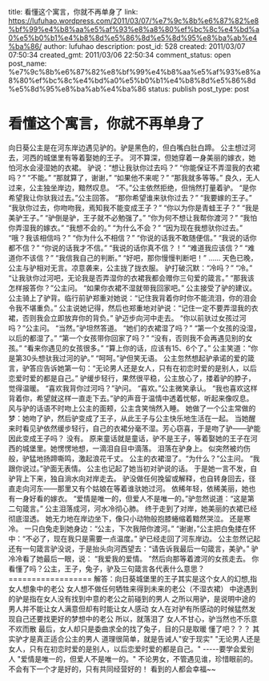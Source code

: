 title: 看懂这个寓言，你就不再单身了
link: https://lufuhao.wordpress.com/2011/03/07/%e7%9c%8b%e6%87%82%e8%bf%99%e4%b8%aa%e5%af%93%e8%a8%80%ef%bc%8c%e4%bd%a0%e5%b0%b1%e4%b8%8d%e5%86%8d%e5%8d%95%e8%ba%ab%e4%ba%86/
author: lufuhao
description: 
post_id: 528
created: 2011/03/07 07:50:34
created_gmt: 2011/03/06 22:50:34
comment_status: open
post_name: %e7%9c%8b%e6%87%82%e8%bf%99%e4%b8%aa%e5%af%93%e8%a8%80%ef%bc%8c%e4%bd%a0%e5%b0%b1%e4%b8%8d%e5%86%8d%e5%8d%95%e8%ba%ab%e4%ba%86
status: publish
post_type: post

# 看懂这个寓言，你就不再单身了

向日葵公主是在河东岸边遇见驴的。驴是黑色的，但白嘴白肚白蹄。 公主想过河去，河西的城堡里有等着娶她的王子。 河不算深，但她穿着一身美丽的嫁衣，她怕河水会浸湿她的衣裙。 驴说：“想让我驮你过去吗？” “你能保证不弄湿我的衣裙吗？” “不能。” “那就算了，谢谢，” “如果他不来呢？” “那我就多等等。” 良久，无人过来，公主独坐岸边，黯然叹息。 “不。”公主依然拒绝，但悄然打量着驴。 “是你希望我让你驮我过去。”公主回答。 “那你希望谁来驮你过去？” “我要嫁的王子。” “我驮你过去，你吻吻我，焉知我不能变成王子？” “你以为你是青蛙王子？” “我是美驴王子。” “驴倒是驴，王子就不必勉强了。” “你为何不想让我帮你渡河？” “我怕你弄湿我的嫁衣。” “我想不会的。” “为什么不会？” “因为现在我想驮你过去。” “哦？我该相信吗？” “你为什么不相信？” “你说的话我不敢随便信。” “我说的话你都不信？” “你说的话我才不信。” “我说的话你真不信？！” “难道我应该信？” “难道你不该信？” “我信我自己的判断。” “好吧，那你慢慢判断吧！” …… 天色已晚，公主与驴相对无言。凉意袭来，公主拢了拢衣服。 驴打破沉默：“冷吗？” “冷。” “让我驮你过河吧，无论我是否弄湿你的衣裙我都会赠你三句爱的箴言。” “那我该怎样报答你？”公主问。 “如果你衣裙不湿就带我回家吧。” 公主接受了驴的建议。 公主骑上了驴背。临行前驴郑重对她说：“记住我背着你时你不能流泪，你的泪会令我不堪重负。” 公主说她记得，然后也郑重地对驴说：“记住一定不要弄湿我的衣裙，否则我会立即放弃你的背负。” 驴迈步向河中走去。 “你以前驮过女孩过河吗？”公主问。 “当然。”驴坦然答道。 “她们的衣裙湿了吗？” “第一个女孩的没湿，以后的都湿了。” “第一个女孩带你回家了吗？” “没有，否则我不会再遇见别的女孩。” “看来你遇见的女孩很多。” “算上你的话，应该有15、6个了。” 公主笑道：“你是第30头想驮我过河的驴。” “呵呵。”驴但笑无语。 公主忽然想起驴承诺的爱的箴言，驴答应告诉她第一句：“无论男人还是女人，只有在初恋时爱的是别人，以后恋爱时爱的都是自己。” 驴缓步轻行，果然很平稳，公主放心了，搂着驴的脖子，觉得温暖。 “喜欢我背你过河吗？”驴问。 “喜欢。”公主微笑承认。 “我也喜欢这样背着你，希望就这样一直走下去。”驴的声音于温情中透着忧郁，听起来像叹息。 风与驴的话语不时吻上公主的面颊，公主含笑悄然入睡。 她做了一个公主常做的梦：她吻了驴，然后驴变成了王子，从此王子与公主快乐地生活在一起。 当她醒来时看见驴依然缓步轻行，自己的衣裙分毫不湿。芳心窃喜，于是吻了驴——驴能因此变成王子吗？ 没有。 原来童话就是童话，驴不是王子，等着娶她的王子在河西的城堡里。她愣愣地想，一滴泪自目中滴落。 泪落在驴身上。 似突然被灼伤般，驴猛地扬蹄嘶鸣，激起浪花千丈。 公主的衣裙湿了。“为什么？”公主问。 “我跟你说过。”驴面无表情。 公主也记起了她当初对驴说的话。 于是她一言不发，自驴背上下来，独自淌水向对岸走去。 驴没做任何挽留或解释，也自转身回去，径直走向河东——那里又有个姑娘在等着谁驮她过河。 依稀年轻，依稀美丽，她也有一身好看的嫁衣。 “爱情是唯一的，但爱人不是唯一的。”驴忽然说道：“这是第二句箴言。” 公主泪落成河，河水冷彻心肺。 终于走到了对岸，她美丽的衣裙已经彻底湿透。 她无力地在岸边坐下，像只小动物般抱膝蜷缩着黯然哭泣。 还是寒冷。 一只白兔走到她身边：“公主，下次我陪你渡河。” “谢谢，”公主把白兔搂在怀中：“不必了，现在我只是需要一点温度。” 驴已经走回了河东岸边。 公主忽然记起还有一句箴言驴没说，于是抬头向河西望去：“请告诉我最后一句箴言，美驴。” 驴冷冷看了她最后一眼，说： “我爱我的爱情。 ”然后向那等着渡河的女孩走去。 你看懂了吗？公主，王子，兔子，驴及三句箴言各代表什么意思？ ================== 解答：向日葵城堡里的王子其实是这个女人的幻想,指女人想象中的老公 女人想不做任何牺牲来得到未来的老公（不湿衣裙） 中途遇到的驴是指在女人没有找到中意的老公之前碰到的男人 之所以用驴，是说明中途的男人并不能让女人满意但却有时能让女人感动 女人在对驴有所感动的时候猛然发现自己还要找更好的梦想中的老公 所以，就落泪了 女人不甘心，驴当然也不乐意 不欢而散 最后，女人却只是委曲求全的找了兔子，目的只是取暖 懂了吧？？？ 其实驴才是真正适合公主的男人 道理很简单，就是告诫人"安于现实" "无论男人还是女人，只有在初恋时爱的是别人，以后恋爱时爱的都是自己。" \-----要学会爱别人 "爱情是唯一的，但爱人不是唯一的。" 不论男女，不管遇见谁，珍惜眼前的。不会有下一个才是好的，只有共同经营好的！ 看到的人都会幸福~~